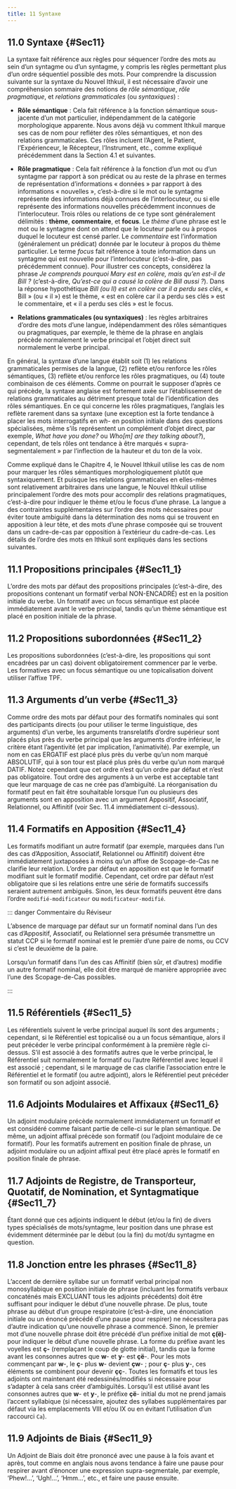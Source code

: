 ```yaml
---
title: 11 Syntaxe
---
```


## 11.0 Syntaxe {#Sec11}

La syntaxe fait référence aux règles pour séquencer l’ordre des mots au sein d’un syntagme ou d’un syntagme, y compris les règles permettant plus d’un ordre séquentiel possible des mots. Pour comprendre la discussion suivante sur la syntaxe du Nouvel Ithkuil, il est nécessaire d’avoir une compréhension sommaire des notions de *rôle sémantique*, *rôle pragmatique*, et *relations grammaticales* (ou *syntaxiques*) :

- **Rôle sémantique** : Cela fait référence à la fonction sémantique sous-jacente d’un mot particulier, indépendamment de la catégorie morphologique apparente. Nous avons déjà vu comment Ithkuil marque ses cas de nom pour refléter des rôles sémantiques, et non des relations grammaticales. Ces rôles incluent l’Agent, le Patient, l’Expérienceur, le Récepteur, l’Instrument, etc., comme expliqué précédemment dans la Section 4.1 et suivantes.

- **Rôle pragmatique** : Cela fait référence à la fonction d’un mot ou d’un syntagme par rapport à son prédicat ou au reste de la phrase en termes de représentation d’informations « données » par rapport à des informations « nouvelles », c’est-à-dire si le mot ou le syntagme représente des informations déjà connues de l’interlocuteur, ou si elle représente des informations nouvelles précédemment inconnues de l’interlocuteur. Trois rôles ou relations de ce type sont généralement délimités : **thème**, **commentaire**, et **focus**. Le *thème* d’une phrase est le mot ou le syntagme dont on attend que le locuteur parle ou à propos duquel le locuteur est censé parler. Le *commentaire* est l’information (généralement un prédicat) donnée par le locuteur à propos du thème particulier. Le terme *focus* fait référence à toute information dans un syntagme qui est nouvelle pour l’interlocuteur (c’est-à-dire, pas précédemment connue). Pour illustrer ces concepts, considérez la phrase *Je comprends pourquoi Mary est en colère, mais qu’en est-il de Bill ?* (c’est-à-dire, *Qu’est-ce qui a causé la colère de Bill aussi ?*). Dans la réponse hypothétique *Bill (ou Il) est en colère car il a perdu ses clés*, « Bill » (ou « il ») est le thème, « est en colère car il a perdu ses clés » est le commentaire, et « il a perdu ses clés » est le focus.

- **Relations grammaticales (ou syntaxiques)** : les règles arbitraires d’ordre des mots d’une langue, indépendamment des rôles sémantiques ou pragmatiques, par exemple, le thème de la phrase en anglais précède normalement le verbe principal et l’objet direct suit normalement le verbe principal.

En général, la syntaxe d’une langue établit soit (1) les relations grammaticales permises de la langue, (2) reflète et/ou renforce les rôles sémantiques, (3) reflète et/ou renforce les rôles pragmatiques, ou (4) toute combinaison de ces éléments. Comme on pourrait le supposer d’après ce qui précède, la syntaxe anglaise est fortement axée sur l’établissement de relations grammaticales au détriment presque total de l’identification des rôles sémantiques. En ce qui concerne les rôles pragmatiques, l’anglais les reflète rarement dans sa syntaxe (une exception est la forte tendance à placer les mots interrogatifs en *wh-* en position initiale dans des questions spécialisées, même s’ils représentent un complément d’objet direct, par exemple, *What have you done?* ou *Who[m] are they talking about?*), cependant, de tels rôles ont tendance à être marqués « supra-segmentalement » par l’inflection de la hauteur et du ton de la voix.

Comme expliqué dans le Chapitre 4, le Nouvel Ithkuil utilise les cas de nom pour marquer les rôles sémantiques morphologiquement plutôt que syntaxiquement. Et puisque les relations grammaticales en elles-mêmes sont relativement arbitraires dans une langue, le Nouvel Ithkuil utilise principalement l’ordre des mots pour accomplir des relations pragmatiques, c’est-à-dire pour indiquer le thème et/ou le focus d’une phrase. La langue a des contraintes supplémentaires sur l’ordre des mots nécessaires pour éviter toute ambiguïté dans la détermination des noms qui se trouvent en apposition à leur tête, et des mots d’une phrase composée qui se trouvent dans un cadre-de-cas par opposition à l’extérieur du cadre-de-cas. Les détails de l’ordre des mots en Ithkuil sont expliqués dans les sections suivantes.

## 11.1 Propositions principales {#Sec11_1}

L’ordre des mots par défaut des propositions principales (c’est-à-dire, des propositions contenant un formatif verbal NON-ENCADRÉ) est en la position initiale du verbe. Un formatif avec un focus sémantique est placée immédiatement avant le verbe principal, tandis qu’un thème sémantique est placé en position initiale de la phrase.

## 11.2 Propositions subordonnées {#Sec11_2}

Les propositions subordonnées (c’est-à-dire, les propositions qui sont encadrées par un cas) doivent obligatoirement commencer par le verbe. Les formatives avec un focus sémantique ou une topicalisation doivent utiliser l’affixe <abbr>TPF</abbr>.

## 11.3 Arguments d’un verbe {#Sec11_3}

Comme ordre des mots par défaut pour des formatifs nominales qui sont des participants directs (ou pour utiliser le terme linguistique, des arguments) d’un verbe, les arguments transrelatifs d’ordre supérieur sont placés plus près du verbe principal que les arguments d’ordre inférieur, le critère étant l’agentivité (et par implication, l’animativité). Par exemple, un nom en cas ERGATIF est placé plus près du verbe qu’un nom marqué ABSOLUTIF, qui à son tour est placé plus près du verbe qu’un nom marqué DATIF. Notez cependant que cet ordre n’est qu’un ordre par défaut et n’est pas obligatoire. Tout ordre des arguments à un verbe est acceptable tant que leur marquage de cas ne crée pas d’ambiguïté. La réorganisation du formatif peut en fait être souhaitable lorsque l’un ou plusieurs des arguments sont en apposition avec un argument Appositif, Associatif, Relationnel, ou Affinitif (voir Sec. 11.4 immédiatement ci-dessous).

## 11.4 Formatifs en Apposition {#Sec11_4}

Les formatifs modifiant un autre formatif (par exemple, marquées dans l’un des cas d’Apposition, Associatif, Relationnel ou Affinitif) doivent être immédiatement juxtaposées à moins qu’un affixe de Scopage-de-Cas ne clarifie leur relation. L’ordre par défaut en apposition est que le formatif modifiant suit le formatif modifié. Cependant, cet ordre par défaut n’est obligatoire que si les relations entre une série de formatifs successifs seraient autrement ambiguës. Sinon, les deux formatifs peuvent être dans l’ordre `modifié-modificateur` ou `modificateur-modifié`.

::: danger Commentaire du Réviseur

L’absence de marquage par défaut sur un formatif nominal dans l’un des cas d’Appositif, Associatif, ou Relationnel sera présumée transmettre un statut <abbr>CCP</abbr> si le formatif nominal est le premièr d’une paire de noms, ou <abbr>CCV</abbr> si c’est le deuxième de la paire.

Lorsqu’un formatif dans l’un des cas Affinitif (bien sûr, et d’autres) modifie un autre formatif nominal, elle doit être marqué de manière appropriée avec l’une des Scopage-de-Cas possibles.

:::

## 11.5 Référentiels {#Sec11_5}

Les référentiels suivent le verbe principal auquel ils sont des arguments ; cependant, si le Référentiel est topicalisé ou a un focus sémantique, alors il peut précéder le verbe principal conformément à la première règle ci-dessus. S’il est associé à des formatifs autres que le verbe principal, le Référentiel suit normalement le formatif ou l’autre Référentiel avec lequel il est associé ; cependant, si le marquage de cas clarifie l’association entre le Référentiel et le formatif (ou autre adjoint), alors le Référentiel peut précéder son formatif ou son adjoint associé.

## 11.6 Adjoints Modulaires et Affixaux {#Sec11_6}

Un adjoint modulaire précède normalement immédiatement un formatif et est considéré comme faisant partie de celle-ci sur le plan sémantique. De même, un adjoint affixal précède son formatif (ou l’adjoint modulaire de ce formatif). Pour les formatifs autrement en position finale de phrase, un adjoint modulaire ou un adjoint affixal peut être placé après le formatif en position finale de phrase.

## 11.7 Adjoints de Registre, de Transporteur, Quotatif, de Nomination, et Syntagmatique {#Sec11_7}

Étant donné que ces adjoints indiquent le début (et/ou la fin) de divers types spécialisés de mots/syntagme, leur position dans une phrase est évidemment déterminée par le début (ou la fin) du mot/du syntagme en question.

## 11.8 Jonction entre les phrases {#Sec11_8}

L’accent de dernière syllabe sur un formatif verbal principal non monosyllabique en position initiale de phrase (incluant les formatifs verbaux concaténés mais EXCLUANT tous les adjoints précédents) doit être suffisant pour indiquer le début d’une nouvelle phrase. De plus, toute phrase au début d’un groupe respiratoire (c’est-à-dire, une énonciation initiale ou un énoncé précédé d’une pause pour respirer) ne nécessitera pas d’autre indication qu’une nouvelle phrase a commencé. Sinon, le premier mot d’une nouvelle phrase doit être précédé d’un préfixe initial de mot **ç(ë)**- pour indiquer le début d’une nouvelle phrase. La forme du préfixe avant les voyelles est **ç-** (remplaçant le coup de glotte initial), tandis que la forme avant les consonnes autres que **w**- et **y**- est **çë**-. Pour les mots commençant par **w**-, le **ç**- plus **w**- devient **çw**- ; pour **ç**- plus **y**-, ces éléments se combinent pour devenir **çç**-. Toutes les formatifs et tous les adjoints ont maintenant été redessinés/modifiés si nécessaire pour s’adapter à cela sans créer d’ambiguïtés. Lorsqu’il est utilisé avant les consonnes autres que **w**- et **y**-, le préfixe **çë**- initial du mot ne prend jamais l’accent syllabique (si nécessaire, ajoutez des syllabes supplémentaires par défaut via les emplacements VIII et/ou IX ou en évitant l’utilisation d’un raccourci `Ca`).

## 11.9 Adjoints de Biais {#Sec11_9}

Un Adjoint de Biais doit être prononcé avec une pause à la fois avant et après, tout comme en anglais nous avons tendance à faire une pause pour respirer avant d’énoncer une expression supra-segmentale, par exemple, ‘Phew!...’, ‘Ugh!...’, ‘Hmm...’, etc., et faire une pause ensuite.